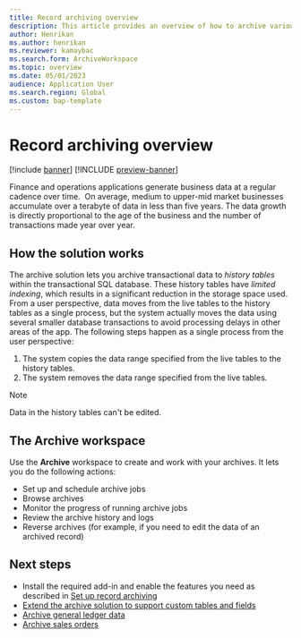 ```yaml
---
title: Record archiving overview
description: This article provides an overview of how to archive various types of records in finance and operations apps.
author: Henrikan
ms.author: henrikan
ms.reviewer: kamaybac
ms.search.form: ArchiveWorkspace
ms.topic: overview
ms.date: 05/01/2023
audience: Application User
ms.search.region: Global
ms.custom: bap-template
---
```


# Record archiving overview

[!include [banner](../includes/banner.md)]
[!INCLUDE [preview-banner](../includes/preview-banner.md)]

Finance and operations applications generate business data at a regular cadence over time.  On average, medium to upper-mid market businesses accumulate over a terabyte of data in less than five years. The data growth is directly proportional to the age of the business and the number of transactions made year over year.

## How the solution works

The archive solution lets you archive transactional data to *history tables* within the transactional SQL database. These history tables have *limited indexing*, which results in a significant reduction in the storage space used. From a user perspective, data moves from the live tables to the history tables as a single process, but the system actually moves the data using several smaller database transactions to avoid processing delays in other areas of the app. The following steps happen as a single process from the user perspective:

1. The system copies the data range specified from the live tables to the history tables.
1. The system removes the data range specified from the live tables.

> [!NOTE]
> Data in the history tables can't be edited.

## The Archive workspace

Use the **Archive** workspace to create and work with your archives. It lets you do the following actions:

- Set up and schedule archive jobs
- Browse archives
- Monitor the progress of running archive jobs
- Review the archive history and logs
- Reverse archives (for example, if you need to edit the data of an archived record)

## Next steps

- Install the required add-in and enable the features you need as described in [Set up record archiving](archive-setup.md)
- [Extend the archive solution to support custom tables and fields](archive-customizations.md)
- [Archive general ledger data](archive-general-ledger.md)
- [Archive sales orders](archive-sales-orders.md)
